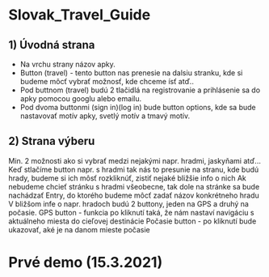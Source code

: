 # Slovak_Travel_Guide
## 1) Úvodná strana
  - Na vrchu strany názov apky.
  - Button (travel) - tento button nas prenesie na dalsiu stranku, kde si budeme môcť vybrať možnosť, kde chceme ísť atď..
  - Pod buttnom (travel) budú 2 tlačidlá na registrovanie a prihlásenie sa do apky pomocou googlu alebo emailu.
  - Pod dvoma buttonmi (sign in)(log in) bude button options, kde sa bude nastavovať motív apky, svetlý motív a tmavý motív.
## 2) Strana výberu
Min. 2 možnosti ako si vybrať medzi nejakými napr. hradmi, jaskyňami atď...
Keď stlačíme button napr. s hradmi tak nás to presunie na stranu, kde budú hrady, budeme si ich môsť rozkliknúť, zistiť nejaké bližšie info o nich
Ak nebudeme chcieť stránku s hradmi všeobecne, tak dole na stránke sa bude nachádzať Entry, do ktorého budeme môcť zadať názov konkrétneho hradu
V bližšom infe o napr. hradoch budú 2 buttony, jeden na GPS a druhý na počasie.
GPS button - funkcia po kliknutí taká, že nám nastaví navigáciu s aktuálneho miesta do cieľovej destinácie
Počasie button - po kliknutí bude ukazovať, aké je na danom mieste počasie
<h1>Prvé demo (15.3.2021)</h1>

